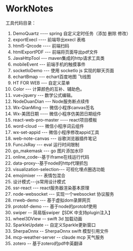 # WorkNotes
工具代码目录：
1. DemoQuartz ---- spring 自定义定时任务（添加 删除 修改）
2. exportExecl ---- 前端导出execl 表格
3. html5-Qrcode ---- 前端扫码
4. htmlExportPDF --- 前端将页面导出pdf文件
5. JavaHttpTool --- maven集成的http请求工具类
6. mobileEvent --- 前端手机的触摸事件
7. socketIoDemo --- 使用 socketIo js 实现的聊天页面
8. echartBmap --- echart百度地图 飞线图
9. HT FOR WEB --- 自定义菜单
10. Color --- 计算颜色的互补、辅助色。
11. vue+jquery --- 数学公式编辑。
12. NodeDuanDian --- Node服务断点续传
13. Wx-QianMing --- 微信小程序canvas签名
14. Wx-美团日期 ----   微信小程序仿美团日期组件
15. react-web-pro-master ---- react项目模板
16. word-cloud --- 微信小程序词云组件
17. wx-set-appid --- 微信小程序修改appid工具
18. web-note-canvas --- 谷歌浏览器插件笔记
19. FuncJsRay --- eval 运行时间限制
20. go_makemask --- go 图片添加水印
21. online_code--基于iframe在线运行代码
22. data-proxy--基于node的http代理抓包
23. visualization-selection--- 可视化埋点圈选功能
24. emojimixer --- 表情包混合
25. 设计模式---js常用设计模式
26. ssr-react --- react服务器渲染基本原理
27. node-websocket --- 实现一个websocket 协议服务
28. rrweb-demo --- 基于虚拟dom录屏网页
29. protobf-demo --- 基于node的protobf使用
30. swiper -- 简易版swiper【SDK 中支持plugin注入】
31. wheel3DView -- swift 3d 加载动画
32. SparkleUpdate -- 自定义Sparkle更新窗口
33. SherpaOnnx -- SherpaOnnx swift 模型引用文件
34. mcp-weather-server -- claude mcp 天气服务
35. zotero -- 基于zotero的pdf中英翻译